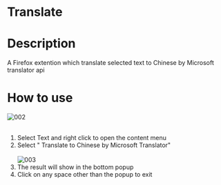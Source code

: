# Translate
# Description
  A Firefox extention which translate selected text to Chinese by Microsoft translator api
# How to use
![002](https://user-images.githubusercontent.com/72328028/138667252-a7bee640-6282-47da-afa1-e3f999ee68c5.jpg)<Br><Br>
1. Select Text and right click to open the content menu <Br>
2. Select " Translate to Chinese by Microsoft Translator"<Br><Br>
![003](https://user-images.githubusercontent.com/72328028/138667714-3b8d6094-54d8-402d-a26d-06fe5f5fdf9e.jpg)<Br>
3. The result will show in the bottom popup<Br>
4. Click on any space other than the popup to exit<Br>
